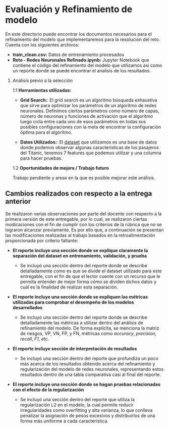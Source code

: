 # Evaluación y Refinamiento de modelo 

En este directorio puede encontrar los documentos necesarios para el refinamiento del modelo que implementaremos para la resolucion del reto. Cuenta con los siguientes archivos:
* **train_clean.csv:** Datos de entrenamiento procesados
* **Reto - Redes Neuronales Refinado.ipynb:** Jupyter Notebook que contiene el código del refinamiento del modelo que utilizamos asi como un reporte donde se puede encontrar el analisis de los resultados.

1. Análisis previo a la selección

    1.1 **Herramientas utilizadas:**

   * **Grid Search:**: El grid search es un algoritmo búsqueda exhaustiva que sirve para optimizar los parámetros de un algoritmo de redes neuronales. Definimos ciertos parámetros como número de capas, número de neuronas y funciones de activación que el algoritmo luego cicla entre cada uno de esos parámetros en todas sus posibles configuraciones con la meta de encontrar la configuración óptima para el algoritmo.
   
   * **Datos Utilizados:**: El <a href="https://github.com/4lb3rt0r/TC3006_Equipo2/blob/main/retro/Reto%20Evaluaci%C3%B3n%20y%20Refinamiento%20de%20modelo/train_clean.csv">dataset</a> que utilizamos es una base de datos donde podemos observar algunas características de los pasajeros del Titanic, tenemos 7 features que podemos utilizar y una columna para hacer pruebas.
  
   
    1.2 **Oportunidades de mejora / Trabajo futuro**

    Trabajo pendiente y areas en la que es posible mejorar este análisis.

## Cambios realizados con respecto a la entrega anterior
Se realizaron varias observaciones por parte del docente con respecto a la primera versión de este entregable, por lo cual, se realizaron ciertas modicaciones con el fin de cumplir con los criterios de la rúbrica que no se lograron alcanzar previamente. Es por ello que, a continuación se presentan las modificaciones realizadas al trabajo basados en la retroalimentación proporcionada por criterio faltante:

* **El reporte incluye una sección donde se explique claramente la separación del dataset en entrenamiento, validación, y prueba**
   * Se incluyó una sección dentro del reporte donde se describe detalladamente como es que se divide el dataset utilizado para este entregable, con el fin de que el lector cuente con un recurso que le permita entender de mejor forma cómo se dividen dichos datos y cuál es la finalidad de realizar esta separación.

* **El reporte incluye una sección donde se expliquen las métricas utilizadas para comprobar el desempeño de los modelos desarrollados**
    * Se incluyó una sección dentro del reporte donde se describe detalladamente las métricas a utilizar dentro del análisis de refinamiento del modelo. De forma explícita, se menciona la matriz de riesgos, VP, VN, FP, y FN, métricas como *accuracy*, *precision*, *recall*, *F1*, etc.

* **El reporte incluye sección de interpretación de resultados**
    * Se incluyó una sección dentro del reporte que profundiza un poco más acerca de los resultados obtenido acerca del refinamiento y regularización del modelo de redes neuronales, representando estos resultados dentro de una tabla comparativa casi al final del reporte.

* **El reporte incluye una sección donde se hagan pruebas relacionadas con el efecto de la regularización**
    * Se incluyó una sección dentro del reporte que utiliza la regularización L2 en el modelo, la cual permite reducir irregularidades como overfitting y alta varianza, lo que conlleva penalizar la asignación de pesos excesivos y distribuirlos de una forma más uniforme a cada característica.